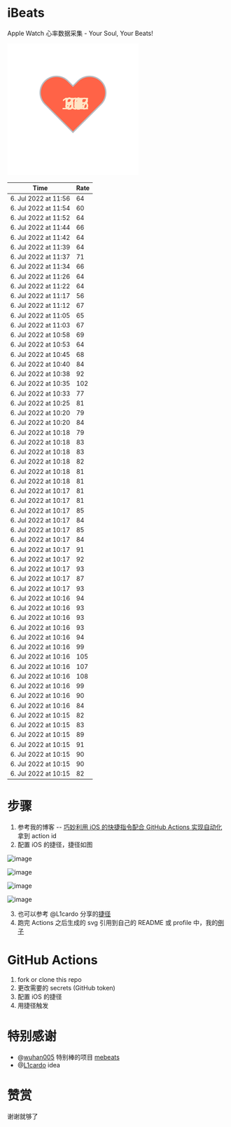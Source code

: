 # iBeats
Apple Watch 心率数据采集 - Your Soul, Your Beats!

![](./files/heart.svg)

<!--START_SECTION:my_heart_rate-->
| Time | Rate | 
 | ---- | ---- | 
| 6. Jul 2022 at 11:56 | 64 |
| 6. Jul 2022 at 11:54 | 60 |
| 6. Jul 2022 at 11:52 | 64 |
| 6. Jul 2022 at 11:44 | 66 |
| 6. Jul 2022 at 11:42 | 64 |
| 6. Jul 2022 at 11:39 | 64 |
| 6. Jul 2022 at 11:37 | 71 |
| 6. Jul 2022 at 11:34 | 66 |
| 6. Jul 2022 at 11:26 | 64 |
| 6. Jul 2022 at 11:22 | 64 |
| 6. Jul 2022 at 11:17 | 56 |
| 6. Jul 2022 at 11:12 | 67 |
| 6. Jul 2022 at 11:05 | 65 |
| 6. Jul 2022 at 11:03 | 67 |
| 6. Jul 2022 at 10:58 | 69 |
| 6. Jul 2022 at 10:53 | 64 |
| 6. Jul 2022 at 10:45 | 68 |
| 6. Jul 2022 at 10:40 | 84 |
| 6. Jul 2022 at 10:38 | 92 |
| 6. Jul 2022 at 10:35 | 102 |
| 6. Jul 2022 at 10:33 | 77 |
| 6. Jul 2022 at 10:25 | 81 |
| 6. Jul 2022 at 10:20 | 79 |
| 6. Jul 2022 at 10:20 | 84 |
| 6. Jul 2022 at 10:18 | 79 |
| 6. Jul 2022 at 10:18 | 83 |
| 6. Jul 2022 at 10:18 | 83 |
| 6. Jul 2022 at 10:18 | 82 |
| 6. Jul 2022 at 10:18 | 81 |
| 6. Jul 2022 at 10:18 | 81 |
| 6. Jul 2022 at 10:17 | 81 |
| 6. Jul 2022 at 10:17 | 81 |
| 6. Jul 2022 at 10:17 | 85 |
| 6. Jul 2022 at 10:17 | 84 |
| 6. Jul 2022 at 10:17 | 85 |
| 6. Jul 2022 at 10:17 | 84 |
| 6. Jul 2022 at 10:17 | 91 |
| 6. Jul 2022 at 10:17 | 92 |
| 6. Jul 2022 at 10:17 | 93 |
| 6. Jul 2022 at 10:17 | 87 |
| 6. Jul 2022 at 10:17 | 93 |
| 6. Jul 2022 at 10:16 | 94 |
| 6. Jul 2022 at 10:16 | 93 |
| 6. Jul 2022 at 10:16 | 93 |
| 6. Jul 2022 at 10:16 | 93 |
| 6. Jul 2022 at 10:16 | 94 |
| 6. Jul 2022 at 10:16 | 99 |
| 6. Jul 2022 at 10:16 | 105 |
| 6. Jul 2022 at 10:16 | 107 |
| 6. Jul 2022 at 10:16 | 108 |
| 6. Jul 2022 at 10:16 | 99 |
| 6. Jul 2022 at 10:16 | 90 |
| 6. Jul 2022 at 10:16 | 84 |
| 6. Jul 2022 at 10:15 | 82 |
| 6. Jul 2022 at 10:15 | 83 |
| 6. Jul 2022 at 10:15 | 89 |
| 6. Jul 2022 at 10:15 | 91 |
| 6. Jul 2022 at 10:15 | 90 |
| 6. Jul 2022 at 10:15 | 90 |
| 6. Jul 2022 at 10:15 | 82 |

<!--END_SECTION:my_heart_rate-->

# 步骤
1. 参考我的博客 -- [巧妙利用 iOS 的快捷指令配合 GitHub Actions 实现自动化](https://github.com/yihong0618/gitblog/issues/198) 拿到 action id
2. 配置 iOS 的捷径，捷径如图

![image](https://user-images.githubusercontent.com/15976103/122154218-0db0b480-ce97-11eb-93bb-5aec07c558dc.png)

![image](https://user-images.githubusercontent.com/15976103/122154236-186b4980-ce97-11eb-8e4b-70551a0391ae.png)

![image](https://user-images.githubusercontent.com/15976103/122154268-2d47dd00-ce97-11eb-902e-3acf292265a9.png)

![image](https://user-images.githubusercontent.com/15976103/122174055-fa144680-ceb4-11eb-9be2-3eb83cd516f7.png)

3. 也可以参考 @L1cardo 分享的[捷径](https://www.icloud.com/shortcuts/6ab6047b459c41ad822ad6b94b1c03d4)
4. 跑完 Actions 之后生成的 svg 引用到自己的 README 或 profile 中，我的[例子](https://github.com/yihong0618) 

# GitHub Actions

1. fork or clone this repo
2. 更改需要的 secrets (GitHub token)
3. 配置 iOS 的捷径
4. 用捷径触发

# 特别感谢
- @[wuhan005](https://github.com/wuhan005) 特别棒的项目 [mebeats](https://github.com/wuhan005/mebeats)
- @[L1cardo](https://github.com/L1cardo) idea

# 赞赏
谢谢就够了
